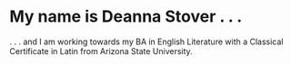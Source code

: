 # My name is Deanna Stover . . .

. . . and I am working towards my BA in English Literature with a Classical Certificate in Latin from Arizona State University.
